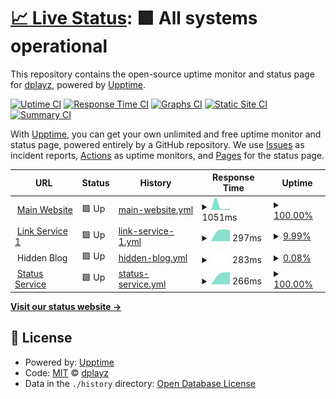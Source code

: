 # [📈 Live Status](https://demo.upptime.js.org): <!--live status--> **🟩 All systems operational**

This repository contains the open-source uptime monitor and status page for [dplayz](dplayzgames06.tk), powered by [Upptime](https://github.com/upptime/upptime).

[![Uptime CI](https://github.com/dplayz/statuspage/workflows/Uptime%20CI/badge.svg)](https://github.com/dplayz/statuspage/actions?query=workflow%3A%22Uptime+CI%22)
[![Response Time CI](https://github.com/dplayz/statuspage/workflows/Response%20Time%20CI/badge.svg)](https://github.com/dplayz/statuspage/actions?query=workflow%3A%22Response+Time+CI%22)
[![Graphs CI](https://github.com/dplayz/statuspage/workflows/Graphs%20CI/badge.svg)](https://github.com/dplayz/statuspage/actions?query=workflow%3A%22Graphs+CI%22)
[![Static Site CI](https://github.com/dplayz/statuspage/workflows/Static%20Site%20CI/badge.svg)](https://github.com/dplayz/statuspage/actions?query=workflow%3A%22Static+Site+CI%22)
[![Summary CI](https://github.com/dplayz/statuspage/workflows/Summary%20CI/badge.svg)](https://github.com/dplayz/statuspage/actions?query=workflow%3A%22Summary+CI%22)

With [Upptime](https://upptime.js.org), you can get your own unlimited and free uptime monitor and status page, powered entirely by a GitHub repository. We use [Issues](https://github.com/dplayz/statuspage/issues) as incident reports, [Actions](https://github.com/dplayz/statuspage/actions) as uptime monitors, and [Pages](https://demo.upptime.js.org) for the status page.

<!--start: status pages-->
<!-- This summary is generated by Upptime (https://github.com/upptime/upptime) -->
<!-- Do not edit this manually, your changes will be overwritten -->
<!-- prettier-ignore -->
| URL | Status | History | Response Time | Uptime |
| --- | ------ | ------- | ------------- | ------ |
| <img alt="" src="https://favicons.githubusercontent.com/dplayzgames.tk" height="13"> [Main Website](https://dplayzgames.tk) | 🟩 Up | [main-website.yml](https://github.com/dplayz/statuspage/commits/HEAD/history/main-website.yml) | <details><summary><img alt="Response time graph" src="./graphs/main-website/response-time-week.png" height="20"> 1051ms</summary><br><a href="https://status.dplayzgames.tk/history/main-website"><img alt="Response time 1051" src="https://img.shields.io/endpoint?url=https%3A%2F%2Fraw.githubusercontent.com%2Fdplayz%2Fstatuspage%2FHEAD%2Fapi%2Fmain-website%2Fresponse-time.json"></a><br><a href="https://status.dplayzgames.tk/history/main-website"><img alt="24-hour response time 326" src="https://img.shields.io/endpoint?url=https%3A%2F%2Fraw.githubusercontent.com%2Fdplayz%2Fstatuspage%2FHEAD%2Fapi%2Fmain-website%2Fresponse-time-day.json"></a><br><a href="https://status.dplayzgames.tk/history/main-website"><img alt="7-day response time 1051" src="https://img.shields.io/endpoint?url=https%3A%2F%2Fraw.githubusercontent.com%2Fdplayz%2Fstatuspage%2FHEAD%2Fapi%2Fmain-website%2Fresponse-time-week.json"></a><br><a href="https://status.dplayzgames.tk/history/main-website"><img alt="30-day response time 1051" src="https://img.shields.io/endpoint?url=https%3A%2F%2Fraw.githubusercontent.com%2Fdplayz%2Fstatuspage%2FHEAD%2Fapi%2Fmain-website%2Fresponse-time-month.json"></a><br><a href="https://status.dplayzgames.tk/history/main-website"><img alt="1-year response time 1051" src="https://img.shields.io/endpoint?url=https%3A%2F%2Fraw.githubusercontent.com%2Fdplayz%2Fstatuspage%2FHEAD%2Fapi%2Fmain-website%2Fresponse-time-year.json"></a></details> | <details><summary><a href="https://status.dplayzgames.tk/history/main-website">100.00%</a></summary><a href="https://status.dplayzgames.tk/history/main-website"><img alt="All-time uptime 100.00%" src="https://img.shields.io/endpoint?url=https%3A%2F%2Fraw.githubusercontent.com%2Fdplayz%2Fstatuspage%2FHEAD%2Fapi%2Fmain-website%2Fuptime.json"></a><br><a href="https://status.dplayzgames.tk/history/main-website"><img alt="24-hour uptime 100.00%" src="https://img.shields.io/endpoint?url=https%3A%2F%2Fraw.githubusercontent.com%2Fdplayz%2Fstatuspage%2FHEAD%2Fapi%2Fmain-website%2Fuptime-day.json"></a><br><a href="https://status.dplayzgames.tk/history/main-website"><img alt="7-day uptime 100.00%" src="https://img.shields.io/endpoint?url=https%3A%2F%2Fraw.githubusercontent.com%2Fdplayz%2Fstatuspage%2FHEAD%2Fapi%2Fmain-website%2Fuptime-week.json"></a><br><a href="https://status.dplayzgames.tk/history/main-website"><img alt="30-day uptime 100.00%" src="https://img.shields.io/endpoint?url=https%3A%2F%2Fraw.githubusercontent.com%2Fdplayz%2Fstatuspage%2FHEAD%2Fapi%2Fmain-website%2Fuptime-month.json"></a><br><a href="https://status.dplayzgames.tk/history/main-website"><img alt="1-year uptime 100.00%" src="https://img.shields.io/endpoint?url=https%3A%2F%2Fraw.githubusercontent.com%2Fdplayz%2Fstatuspage%2FHEAD%2Fapi%2Fmain-website%2Fuptime-year.json"></a></details>
| <img alt="" src="https://favicons.githubusercontent.com/dpg06.tk" height="13"> [Link Service 1](https://dpg06.tk) | 🟩 Up | [link-service-1.yml](https://github.com/dplayz/statuspage/commits/HEAD/history/link-service-1.yml) | <details><summary><img alt="Response time graph" src="./graphs/link-service-1/response-time-week.png" height="20"> 297ms</summary><br><a href="https://status.dplayzgames.tk/history/link-service-1"><img alt="Response time 297" src="https://img.shields.io/endpoint?url=https%3A%2F%2Fraw.githubusercontent.com%2Fdplayz%2Fstatuspage%2FHEAD%2Fapi%2Flink-service-1%2Fresponse-time.json"></a><br><a href="https://status.dplayzgames.tk/history/link-service-1"><img alt="24-hour response time 297" src="https://img.shields.io/endpoint?url=https%3A%2F%2Fraw.githubusercontent.com%2Fdplayz%2Fstatuspage%2FHEAD%2Fapi%2Flink-service-1%2Fresponse-time-day.json"></a><br><a href="https://status.dplayzgames.tk/history/link-service-1"><img alt="7-day response time 297" src="https://img.shields.io/endpoint?url=https%3A%2F%2Fraw.githubusercontent.com%2Fdplayz%2Fstatuspage%2FHEAD%2Fapi%2Flink-service-1%2Fresponse-time-week.json"></a><br><a href="https://status.dplayzgames.tk/history/link-service-1"><img alt="30-day response time 297" src="https://img.shields.io/endpoint?url=https%3A%2F%2Fraw.githubusercontent.com%2Fdplayz%2Fstatuspage%2FHEAD%2Fapi%2Flink-service-1%2Fresponse-time-month.json"></a><br><a href="https://status.dplayzgames.tk/history/link-service-1"><img alt="1-year response time 297" src="https://img.shields.io/endpoint?url=https%3A%2F%2Fraw.githubusercontent.com%2Fdplayz%2Fstatuspage%2FHEAD%2Fapi%2Flink-service-1%2Fresponse-time-year.json"></a></details> | <details><summary><a href="https://status.dplayzgames.tk/history/link-service-1">9.99%</a></summary><a href="https://status.dplayzgames.tk/history/link-service-1"><img alt="All-time uptime 9.99%" src="https://img.shields.io/endpoint?url=https%3A%2F%2Fraw.githubusercontent.com%2Fdplayz%2Fstatuspage%2FHEAD%2Fapi%2Flink-service-1%2Fuptime.json"></a><br><a href="https://status.dplayzgames.tk/history/link-service-1"><img alt="24-hour uptime 11.63%" src="https://img.shields.io/endpoint?url=https%3A%2F%2Fraw.githubusercontent.com%2Fdplayz%2Fstatuspage%2FHEAD%2Fapi%2Flink-service-1%2Fuptime-day.json"></a><br><a href="https://status.dplayzgames.tk/history/link-service-1"><img alt="7-day uptime 9.99%" src="https://img.shields.io/endpoint?url=https%3A%2F%2Fraw.githubusercontent.com%2Fdplayz%2Fstatuspage%2FHEAD%2Fapi%2Flink-service-1%2Fuptime-week.json"></a><br><a href="https://status.dplayzgames.tk/history/link-service-1"><img alt="30-day uptime 9.99%" src="https://img.shields.io/endpoint?url=https%3A%2F%2Fraw.githubusercontent.com%2Fdplayz%2Fstatuspage%2FHEAD%2Fapi%2Flink-service-1%2Fuptime-month.json"></a><br><a href="https://status.dplayzgames.tk/history/link-service-1"><img alt="1-year uptime 9.99%" src="https://img.shields.io/endpoint?url=https%3A%2F%2Fraw.githubusercontent.com%2Fdplayz%2Fstatuspage%2FHEAD%2Fapi%2Flink-service-1%2Fuptime-year.json"></a></details>
| <img alt="" src="https://favicons.githubusercontent.com/null" height="13"> Hidden Blog | 🟩 Up | [hidden-blog.yml](https://github.com/dplayz/statuspage/commits/HEAD/history/hidden-blog.yml) | <details><summary><img alt="Response time graph" src="./graphs/hidden-blog/response-time-week.png" height="20"> 283ms</summary><br><a href="https://status.dplayzgames.tk/history/hidden-blog"><img alt="Response time 283" src="https://img.shields.io/endpoint?url=https%3A%2F%2Fraw.githubusercontent.com%2Fdplayz%2Fstatuspage%2FHEAD%2Fapi%2Fhidden-blog%2Fresponse-time.json"></a><br><a href="https://status.dplayzgames.tk/history/hidden-blog"><img alt="24-hour response time 283" src="https://img.shields.io/endpoint?url=https%3A%2F%2Fraw.githubusercontent.com%2Fdplayz%2Fstatuspage%2FHEAD%2Fapi%2Fhidden-blog%2Fresponse-time-day.json"></a><br><a href="https://status.dplayzgames.tk/history/hidden-blog"><img alt="7-day response time 283" src="https://img.shields.io/endpoint?url=https%3A%2F%2Fraw.githubusercontent.com%2Fdplayz%2Fstatuspage%2FHEAD%2Fapi%2Fhidden-blog%2Fresponse-time-week.json"></a><br><a href="https://status.dplayzgames.tk/history/hidden-blog"><img alt="30-day response time 283" src="https://img.shields.io/endpoint?url=https%3A%2F%2Fraw.githubusercontent.com%2Fdplayz%2Fstatuspage%2FHEAD%2Fapi%2Fhidden-blog%2Fresponse-time-month.json"></a><br><a href="https://status.dplayzgames.tk/history/hidden-blog"><img alt="1-year response time 283" src="https://img.shields.io/endpoint?url=https%3A%2F%2Fraw.githubusercontent.com%2Fdplayz%2Fstatuspage%2FHEAD%2Fapi%2Fhidden-blog%2Fresponse-time-year.json"></a></details> | <details><summary><a href="https://status.dplayzgames.tk/history/hidden-blog">0.08%</a></summary><a href="https://status.dplayzgames.tk/history/hidden-blog"><img alt="All-time uptime 0.08%" src="https://img.shields.io/endpoint?url=https%3A%2F%2Fraw.githubusercontent.com%2Fdplayz%2Fstatuspage%2FHEAD%2Fapi%2Fhidden-blog%2Fuptime.json"></a><br><a href="https://status.dplayzgames.tk/history/hidden-blog"><img alt="24-hour uptime 0.08%" src="https://img.shields.io/endpoint?url=https%3A%2F%2Fraw.githubusercontent.com%2Fdplayz%2Fstatuspage%2FHEAD%2Fapi%2Fhidden-blog%2Fuptime-day.json"></a><br><a href="https://status.dplayzgames.tk/history/hidden-blog"><img alt="7-day uptime 0.08%" src="https://img.shields.io/endpoint?url=https%3A%2F%2Fraw.githubusercontent.com%2Fdplayz%2Fstatuspage%2FHEAD%2Fapi%2Fhidden-blog%2Fuptime-week.json"></a><br><a href="https://status.dplayzgames.tk/history/hidden-blog"><img alt="30-day uptime 0.08%" src="https://img.shields.io/endpoint?url=https%3A%2F%2Fraw.githubusercontent.com%2Fdplayz%2Fstatuspage%2FHEAD%2Fapi%2Fhidden-blog%2Fuptime-month.json"></a><br><a href="https://status.dplayzgames.tk/history/hidden-blog"><img alt="1-year uptime 0.08%" src="https://img.shields.io/endpoint?url=https%3A%2F%2Fraw.githubusercontent.com%2Fdplayz%2Fstatuspage%2FHEAD%2Fapi%2Fhidden-blog%2Fuptime-year.json"></a></details>
| <img alt="" src="https://favicons.githubusercontent.com/status.dplayzgames.tk" height="13"> [Status Service](https://status.dplayzgames.tk) | 🟩 Up | [status-service.yml](https://github.com/dplayz/statuspage/commits/HEAD/history/status-service.yml) | <details><summary><img alt="Response time graph" src="./graphs/status-service/response-time-week.png" height="20"> 266ms</summary><br><a href="https://status.dplayzgames.tk/history/status-service"><img alt="Response time 266" src="https://img.shields.io/endpoint?url=https%3A%2F%2Fraw.githubusercontent.com%2Fdplayz%2Fstatuspage%2FHEAD%2Fapi%2Fstatus-service%2Fresponse-time.json"></a><br><a href="https://status.dplayzgames.tk/history/status-service"><img alt="24-hour response time 266" src="https://img.shields.io/endpoint?url=https%3A%2F%2Fraw.githubusercontent.com%2Fdplayz%2Fstatuspage%2FHEAD%2Fapi%2Fstatus-service%2Fresponse-time-day.json"></a><br><a href="https://status.dplayzgames.tk/history/status-service"><img alt="7-day response time 266" src="https://img.shields.io/endpoint?url=https%3A%2F%2Fraw.githubusercontent.com%2Fdplayz%2Fstatuspage%2FHEAD%2Fapi%2Fstatus-service%2Fresponse-time-week.json"></a><br><a href="https://status.dplayzgames.tk/history/status-service"><img alt="30-day response time 266" src="https://img.shields.io/endpoint?url=https%3A%2F%2Fraw.githubusercontent.com%2Fdplayz%2Fstatuspage%2FHEAD%2Fapi%2Fstatus-service%2Fresponse-time-month.json"></a><br><a href="https://status.dplayzgames.tk/history/status-service"><img alt="1-year response time 266" src="https://img.shields.io/endpoint?url=https%3A%2F%2Fraw.githubusercontent.com%2Fdplayz%2Fstatuspage%2FHEAD%2Fapi%2Fstatus-service%2Fresponse-time-year.json"></a></details> | <details><summary><a href="https://status.dplayzgames.tk/history/status-service">100.00%</a></summary><a href="https://status.dplayzgames.tk/history/status-service"><img alt="All-time uptime 100.00%" src="https://img.shields.io/endpoint?url=https%3A%2F%2Fraw.githubusercontent.com%2Fdplayz%2Fstatuspage%2FHEAD%2Fapi%2Fstatus-service%2Fuptime.json"></a><br><a href="https://status.dplayzgames.tk/history/status-service"><img alt="24-hour uptime 100.00%" src="https://img.shields.io/endpoint?url=https%3A%2F%2Fraw.githubusercontent.com%2Fdplayz%2Fstatuspage%2FHEAD%2Fapi%2Fstatus-service%2Fuptime-day.json"></a><br><a href="https://status.dplayzgames.tk/history/status-service"><img alt="7-day uptime 100.00%" src="https://img.shields.io/endpoint?url=https%3A%2F%2Fraw.githubusercontent.com%2Fdplayz%2Fstatuspage%2FHEAD%2Fapi%2Fstatus-service%2Fuptime-week.json"></a><br><a href="https://status.dplayzgames.tk/history/status-service"><img alt="30-day uptime 100.00%" src="https://img.shields.io/endpoint?url=https%3A%2F%2Fraw.githubusercontent.com%2Fdplayz%2Fstatuspage%2FHEAD%2Fapi%2Fstatus-service%2Fuptime-month.json"></a><br><a href="https://status.dplayzgames.tk/history/status-service"><img alt="1-year uptime 100.00%" src="https://img.shields.io/endpoint?url=https%3A%2F%2Fraw.githubusercontent.com%2Fdplayz%2Fstatuspage%2FHEAD%2Fapi%2Fstatus-service%2Fuptime-year.json"></a></details>

<!--end: status pages-->

[**Visit our status website →**](https://demo.upptime.js.org)

## 📄 License

- Powered by: [Upptime](https://github.com/upptime/upptime)
- Code: [MIT](./LICENSE) © [dplayz](dplayzgames06.tk)
- Data in the `./history` directory: [Open Database License](https://opendatacommons.org/licenses/odbl/1-0/)

